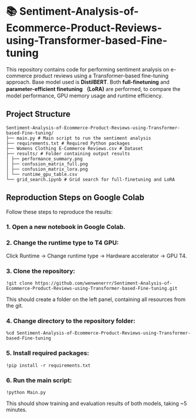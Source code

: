 # 📚 Sentiment-Analysis-of-Ecommerce-Product-Reviews-using-Transformer-based-Fine-tuning

This repository contains code for performing sentiment analysis on e-commerce product reviews using a Transformer-based fine-tuning approach. Base model used is **DistilBERT**. Both **full-finetuning** and **parameter-efficient finetuning （LoRA)** are performed, to compare the model performance, GPU memory usage and runtime efficiency.

## Project Structure
```
Sentiment-Analysis-of-Ecommerce-Product-Reviews-using-Transformer-based-Fine-tuning/
├── main.py # Main script to run the sentiment analysis
├── requirements.txt # Required Python packages
├── Womens Clothing E-Commerce Reviews.csv # Dataset
├── results/ # Folder containing output results
│ ├── performance_summary.png
│ ├── confusion_matrix_full.png
│ ├── confusion_matrix_lora.png
│ └── runtime_gpu_table.csv
└── grid_search.ipynb # Grid search for full-finetuning and LoRA
```

## Reproduction Steps on Google Colab
Follow these steps to reproduce the results:
### 1. Open a new notebook in Google Colab.
### 2. Change the runtime type to T4 GPU:
Click Runtime → Change runtime type → Hardware accelerator → GPU T4.
### 3. Clone the repository:
`!git clone https://github.com/wenwenerrr/Sentiment-Analysis-of-Ecommerce-Product-Reviews-using-Transformer-based-Fine-tuning.git`

This should create a folder on the left panel, containing all resources from the git.
### 4. Change directory to the repository folder:
`%cd Sentiment-Analysis-of-Ecommerce-Product-Reviews-using-Transformer-based-Fine-tuning`
### 5. Install required packages:
`!pip install -r requirements.txt`
### 6. Run the main script:
`!python Main.py`

This should show training and evaluation results of both models, taking ~5 minutes.
